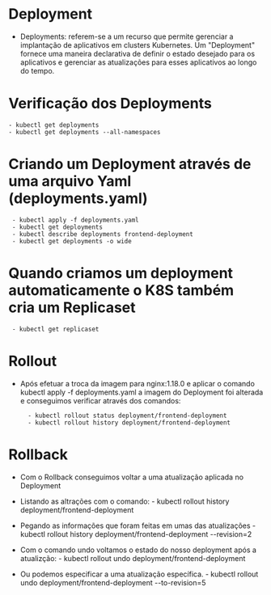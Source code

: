 
# Deployment

- Deployments:  referem-se a um recurso que permite gerenciar a implantação de aplicativos em clusters Kubernetes. Um "Deployment" fornece uma maneira declarativa de definir o estado desejado para os aplicativos e gerenciar as atualizações para esses aplicativos ao longo do tempo.

# Verificação dos Deployments
    - kubectl get deployments
    - kubectl get deployments --all-namespaces

# Criando um Deployment através de uma arquivo Yaml (deployments.yaml)
     - kubectl apply -f deployments.yaml
     - kubectl get deployments  
     - kubectl describe deployments frontend-deployment
     - kubectl get deployments -o wide

# Quando criamos um deployment automaticamente o K8S também cria um Replicaset
     - kubectl get replicaset

# Rollout
 - Após efetuar a troca da imagem para nginx:1.18.0 e aplicar o comando kubectl apply -f deployments.yaml a imagem do Deployment foi alterada e conseguimos verificar através dos comandos:

         - kubectl rollout status deployment/frontend-deployment
         - kubectl rollout history deployment/frontend-deployment

# Rollback
  - Com o Rollback conseguimos voltar a uma atualização aplicada no Deployment

  - Listando as altrações com o comando:
            - kubectl rollout history deployment/frontend-deployment

  - Pegando as informações que foram feitas em umas das atualizações
            - kubectl rollout history deployment/frontend-deployment --revision=2

  - Com o comando undo voltamos o estado do nosso deployment após a atualizção:
            - kubectl rollout undo deployment/frontend-deployment

  - Ou podemos especificar a uma atualização específica.
            - kubectl rollout undo deployment/frontend-deployment --to-revision=5
      


